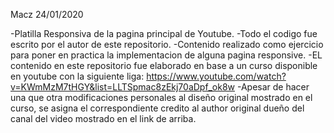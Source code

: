 Macz 24/01/2020

-Platilla Responsiva de la pagina principal de Youtube.
-Todo el codigo fue escrito por el autor de este repositorio.
-Contenido realizado como ejercicio para poner en practica la implementacion de alguna pagina responsive.
-EL contenido en este repositorio fue elaborado en base a un curso disponible en youtube con la siguiente liga:
https://www.youtube.com/watch?v=KWmMzM7tHGY&list=LLTSpmac8zEkj70aDpf_ok8w
-Apesar de hacer una que otra modificaciones personales al diseño original mostrado en el curso, se asigna el
correspondiente credito al author original dueño del canal del video mostrado en el link de arriba.
